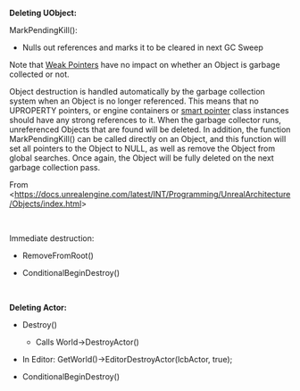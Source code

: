 **Deleting UObject:**

MarkPendingKill():

-   Nulls out references and marks it to be cleared in next GC Sweep



Note that [Weak Pointers](https://docs.unrealengine.com/latest/INT/Programming/UnrealArchitecture/SmartPointerLibrary/WeakPointer/index.html) have no impact on whether an Object is garbage collected or not. 

Object destruction is handled automatically by the garbage collection system when an Object is no longer referenced. This means that no UPROPERTY pointers, or engine containers or [smart pointer](https://docs.unrealengine.com/latest/INT/Programming/UnrealArchitecture/SmartPointerLibrary/index.html) class instances should have any strong references to it. When the garbage collector runs, unreferenced Objects that are found will be deleted. In addition, the function MarkPendingKill() can be called directly on an Object, and this function will set all pointers to the Object to NULL, as well as remove the Object from global searches. Once again, the Object will be fully deleted on the next garbage collection pass.

 

From <<https://docs.unrealengine.com/latest/INT/Programming/UnrealArchitecture/Objects/index.html>> 

 

Immediate destruction:

-   RemoveFromRoot()

-   ConditionalBeginDestroy()

 

**Deleting Actor:**

-   Destroy()

    -   Calls World-&gt;DestroyActor()

-   In Editor: GetWorld()-&gt;EditorDestroyActor(lcbActor, true);

-   ConditionalBeginDestroy()

 

